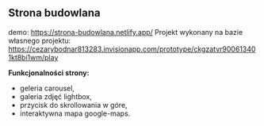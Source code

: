 ## Strona budowlana

demo: https://strona-budowlana.netlify.app/
Projekt wykonany na bazie własnego projektu: https://cezarybodnar813283.invisionapp.com/prototype/ckgzatvr900613401kt8bi1wm/play

**Funkcjonalności strony:**

- geleria carousel,
- galeria zdjęć lightbox,
- przycisk do skrollowania w góre,
- interaktywna mapa google-maps.
